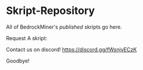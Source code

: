 # Skript-Repository
All of BedrockMiner's *published* skripts go here.

Request A skript:

Contact us on discord! 
https://discord.gg/fWsnjvECzK

Goodbye!
